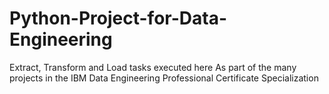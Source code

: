 # Python-Project-for-Data-Engineering
Extract, Transform and Load tasks executed here
As part of the many projects in the IBM Data Engineering Professional Certificate Specialization
